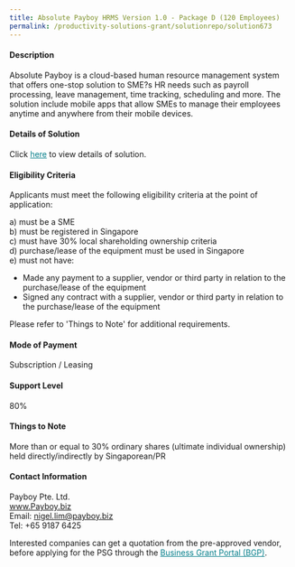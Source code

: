 ```yaml
---
title: Absolute Payboy HRMS Version 1.0 - Package D (120 Employees)
permalink: /productivity-solutions-grant/solutionrepo/solution673
---
```


#### Description

Absolute Payboy is a cloud-based human resource management system that offers one-stop solution to SME?s HR needs such as payroll processing, leave management, time tracking, scheduling and more.    The solution include mobile apps that allow SMEs to manage their employees anytime and anywhere from their mobile devices.




#### Details of Solution

Click <a href='https://gb-assist-staging.netlify.app/images/psg/Payboy_Annex_3_wef4May2020_Part_4.pdf' style='color:#037e8a'>here</a> to view details of solution.

#### Eligibility Criteria

Applicants must meet the following eligibility criteria at the point of application:

a) must be a SME <br>
b) must be registered in Singapore <br>
c) must have 30% local shareholding ownership criteria <br>
d) purchase/lease of the equipment must be used in Singapore <br>
e) must not have:
- Made any payment to a supplier, vendor or third party in relation to the purchase/lease of the equipment
- Signed any contract with a supplier, vendor or third party in relation to the purchase/lease of the equipment

Please refer to 'Things to Note' for additional requirements.

#### Mode of Payment
Subscription / Leasing

#### Support Level
80%

#### Things to Note
More than or equal to 30% ordinary shares (ultimate individual ownership) held directly/indirectly by Singaporean/PR

#### Contact Information
Payboy Pte. Ltd.<br>www.Payboy.biz<br>Email: nigel.lim@payboy.biz<br>Tel: +65 9187 6425

Interested companies can get a quotation from the pre-approved vendor, before applying for the PSG through the <a target='_blank' style='color:#037e8a' href='https://www.businessgrants.gov.sg/'>Business Grant Portal (BGP)</a>.

